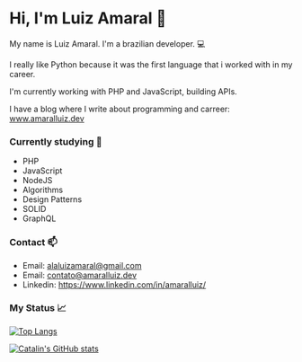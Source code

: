 # Hi, I'm Luiz Amaral :wave:
 
My name is Luiz Amaral. I'm a brazilian developer. :computer: 

I really like Python because it was the first language that i worked with in my career. 

I'm currently working with PHP and JavaScript, building APIs.

I have a blog where I write about programming and carreer: www.amaralluiz.dev

### Currently studying :book:
- PHP
- JavaScript
- NodeJS
- Algorithms
- Design Patterns
- SOLID
- GraphQL

### Contact :mailbox:
- Email: alaluizamaral@gmail.com
- Email: contato@amaralluiz.dev
- Linkedin: https://www.linkedin.com/in/amaralluiz/

### My Status :chart_with_upwards_trend:

[![Top Langs](https://github-readme-stats.vercel.app/api/top-langs/?username=amaralluiz$hide=css,html&theme=dark)](https://github.com/anuraghazra/github-readme-stats)

[![Catalin's GitHub stats](https://github-readme-stats.vercel.app/api?username=amaralluiz&theme=dark)](https://github.com/anuraghazra/github-readme-stats)
